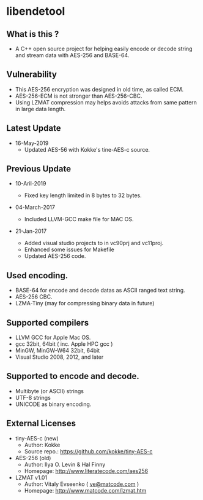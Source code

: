 # libendetool

## What is this ?

* A C++ open source project for helping easily encode or decode string and stream data with AES-256 and BASE-64.

## Vulnerability
* This AES-256 encryption was designed in old time, as called ECM.
* AES-256-ECM is not stronger than AES-256-CBC.
* Using LZMAT compression may helps avoids attacks from same pattern in large data length.

## Latest Update 

* 16-May-2019
    - Updated AES-56 with Kokke's tine-AES-c source.
    

## Previous Update 

* 10-Aril-2019
    - Fixed key length limited in 8 bytes to 32 bytes.

* 04-March-2017
    - Included LLVM-GCC make file for MAC OS.

* 21-Jan-2017
    - Added visual studio projects to in vc90prj and vc11proj.
    - Enhanced some issues for Makefile
    - Updated AES-256 code.

## Used encoding.

* BASE-64 for encode and decode datas as ASCII ranged text string.
* AES-256 CBC.
* LZMA-Tiny (may for compressing binary data in future)

## Supported compilers 

* LLVM GCC for Apple Mac OS.
* gcc 32bit, 64bit ( inc. Apple HPC gcc )
* MinGW, MinGW-W64 32bit, 64bit
* Visual Studio 2008, 2012, and later

## Supported to encode and decode.

* Multibyte (or ASCII) strings
* UTF-8 strings
* UNICODE as binary encoding.

## External Licenses

* tiny-AES-c (new)
    - Author: Kokke
    - Source repo.: https://github.com/kokke/tiny-AES-c
* AES-256 (old)
    - Author: Ilya O. Levin & Hal Finny
    - Homepage: http://www.literatecode.com/aes256
* LZMAT v1.01
    - Author: Vitaly Evseenko ( ve@matcode.com )
    - Homepage: http://www.matcode.com/lzmat.htm
